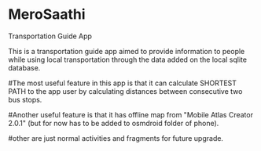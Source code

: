 # MeroSaathi
Transportation Guide App


This is a transportation guide app aimed to provide information to people while using local transportation 
through the data added on the local sqlite database.

#The most useful feature in this app is that it can calculate SHORTEST PATH to the app user by calculating distances between consecutive
two bus stops. 

#Another useful feature is that it has offline map from "Mobile Atlas Creator 2.0.1" (but for now has to be added to 
osmdroid folder of phone).

#other are just normal activities and fragments for future upgrade.
